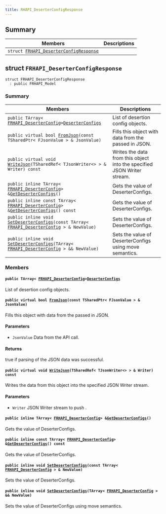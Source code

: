```yaml
---
title: RHAPI_DeserterConfigResponse
---
```


## Summary

 Members                        | Descriptions                                
--------------------------------|---------------------------------------------
`struct `[`FRHAPI_DeserterConfigResponse`](#structFRHAPI__DeserterConfigResponse) | 

## struct `FRHAPI_DeserterConfigResponse` <a id="structFRHAPI__DeserterConfigResponse"></a>

```
struct FRHAPI_DeserterConfigResponse
  : public FRHAPI_Model
```

### Summary

 Members                        | Descriptions                                
--------------------------------|---------------------------------------------
`public TArray< `[`FRHAPI_DeserterConfig`](RHAPI_DeserterConfig.md#structFRHAPI__DeserterConfig)` > `[`DeserterConfigs`](#structFRHAPI__DeserterConfigResponse_1a70fc399fc7586341e681d4937997689c) | List of desertion config objects.
`public virtual bool `[`FromJson`](#structFRHAPI__DeserterConfigResponse_1a21dacde9b6f2fde5ca2caaf2da30cf24)`(const TSharedPtr< FJsonValue > & JsonValue)` | Fills this object with data from the passed in JSON.
`public virtual void `[`WriteJson`](#structFRHAPI__DeserterConfigResponse_1a39b1a7a49aee592015734e80c3faf918)`(TSharedRef< TJsonWriter<> > & Writer) const` | Writes the data from this object into the specified JSON Writer stream.
`public inline TArray< `[`FRHAPI_DeserterConfig`](RHAPI_DeserterConfig.md#structFRHAPI__DeserterConfig)` > & `[`GetDeserterConfigs`](#structFRHAPI__DeserterConfigResponse_1aabc387dcd9f3a545c5209d1c97b81c72)`()` | Gets the value of DeserterConfigs.
`public inline const TArray< `[`FRHAPI_DeserterConfig`](RHAPI_DeserterConfig.md#structFRHAPI__DeserterConfig)` > & `[`GetDeserterConfigs`](#structFRHAPI__DeserterConfigResponse_1ac8c6d005de5086e847b70ad5c083d152)`() const` | Gets the value of DeserterConfigs.
`public inline void `[`SetDeserterConfigs`](#structFRHAPI__DeserterConfigResponse_1a59ff0c1dff04ed8f23f7734c840a60ad)`(const TArray< `[`FRHAPI_DeserterConfig`](RHAPI_DeserterConfig.md#structFRHAPI__DeserterConfig)` > & NewValue)` | Sets the value of DeserterConfigs.
`public inline void `[`SetDeserterConfigs`](#structFRHAPI__DeserterConfigResponse_1ad4b4697f41c1b045f2a18f61c721c52a)`(TArray< `[`FRHAPI_DeserterConfig`](RHAPI_DeserterConfig.md#structFRHAPI__DeserterConfig)` > && NewValue)` | Sets the value of DeserterConfigs using move semantics.

### Members

#### `public TArray< `[`FRHAPI_DeserterConfig`](RHAPI_DeserterConfig.md#structFRHAPI__DeserterConfig)` > `[`DeserterConfigs`](#structFRHAPI__DeserterConfigResponse_1a70fc399fc7586341e681d4937997689c) <a id="structFRHAPI__DeserterConfigResponse_1a70fc399fc7586341e681d4937997689c"></a>

List of desertion config objects.

#### `public virtual bool `[`FromJson`](#structFRHAPI__DeserterConfigResponse_1a21dacde9b6f2fde5ca2caaf2da30cf24)`(const TSharedPtr< FJsonValue > & JsonValue)` <a id="structFRHAPI__DeserterConfigResponse_1a21dacde9b6f2fde5ca2caaf2da30cf24"></a>

Fills this object with data from the passed in JSON.

#### Parameters
* `JsonValue` Data from the API call.

#### Returns
true if parsing of the JSON data was successful.

#### `public virtual void `[`WriteJson`](#structFRHAPI__DeserterConfigResponse_1a39b1a7a49aee592015734e80c3faf918)`(TSharedRef< TJsonWriter<> > & Writer) const` <a id="structFRHAPI__DeserterConfigResponse_1a39b1a7a49aee592015734e80c3faf918"></a>

Writes the data from this object into the specified JSON Writer stream.

#### Parameters
* `Writer` JSON Writer stream to push .

#### `public inline TArray< `[`FRHAPI_DeserterConfig`](RHAPI_DeserterConfig.md#structFRHAPI__DeserterConfig)` > & `[`GetDeserterConfigs`](#structFRHAPI__DeserterConfigResponse_1aabc387dcd9f3a545c5209d1c97b81c72)`()` <a id="structFRHAPI__DeserterConfigResponse_1aabc387dcd9f3a545c5209d1c97b81c72"></a>

Gets the value of DeserterConfigs.

#### `public inline const TArray< `[`FRHAPI_DeserterConfig`](RHAPI_DeserterConfig.md#structFRHAPI__DeserterConfig)` > & `[`GetDeserterConfigs`](#structFRHAPI__DeserterConfigResponse_1ac8c6d005de5086e847b70ad5c083d152)`() const` <a id="structFRHAPI__DeserterConfigResponse_1ac8c6d005de5086e847b70ad5c083d152"></a>

Gets the value of DeserterConfigs.

#### `public inline void `[`SetDeserterConfigs`](#structFRHAPI__DeserterConfigResponse_1a59ff0c1dff04ed8f23f7734c840a60ad)`(const TArray< `[`FRHAPI_DeserterConfig`](RHAPI_DeserterConfig.md#structFRHAPI__DeserterConfig)` > & NewValue)` <a id="structFRHAPI__DeserterConfigResponse_1a59ff0c1dff04ed8f23f7734c840a60ad"></a>

Sets the value of DeserterConfigs.

#### `public inline void `[`SetDeserterConfigs`](#structFRHAPI__DeserterConfigResponse_1ad4b4697f41c1b045f2a18f61c721c52a)`(TArray< `[`FRHAPI_DeserterConfig`](RHAPI_DeserterConfig.md#structFRHAPI__DeserterConfig)` > && NewValue)` <a id="structFRHAPI__DeserterConfigResponse_1ad4b4697f41c1b045f2a18f61c721c52a"></a>

Sets the value of DeserterConfigs using move semantics.

